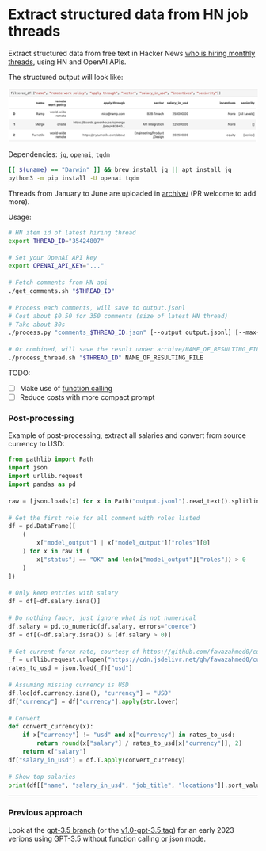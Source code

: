 # Extract structured data from HN job threads 

Extract structured data from free text in Hacker News [who is hiring monthly threads](https://news.ycombinator.com/item?id=35424807), using HN and OpenAI APIs.

The structured output will look like:

![example of structured output](./example_output.png)

Dependencies: `jq`, `openai`, `tqdm`
```bash
[[ $(uname) == "Darwin" ]] && brew install jq || apt install jq
python3 -m pip install -U openai tqdm
```

Threads from January to June are uploaded in [archive/](archive/) (PR welcome to add more).

Usage:
```bash
# HN item id of latest hiring thread
export THREAD_ID="35424807"

# Set your OpenAI API key
export OPENAI_API_KEY="..."

# Fetch comments from HN api
./get_comments.sh "$THREAD_ID"

# Process each comments, will save to output.jsonl
# Cost about $0.50 for 350 comments (size of latest HN thread)
# Take about 30s
./process.py "comments_$THREAD_ID.json" [--output output.jsonl] [--max-parallel-requests 64]

# Or combined, will save the result under archive/NAME_OF_RESULTING_FILE.jsonl.tar.gz
./process_thread.sh "$THREAD_ID" NAME_OF_RESULTING_FILE
```

TODO:
- [ ] Make use of [function calling](https://openai.com/blog/function-calling-and-other-api-updates)
- [ ] Reduce costs with more compact prompt

### Post-processing

Example of post-processing, extract all salaries and convert from source currency to USD:
```python
from pathlib import Path
import json
import urllib.request
import pandas as pd

raw = [json.loads(x) for x in Path("output.jsonl").read_text().splitlines()]

# Get the first role for all comment with roles listed
df = pd.DataFrame([
    (
        x["model_output"] | x["model_output"]["roles"][0]
    ) for x in raw if (
        x["status"] == "OK" and len(x["model_output"]["roles"]) > 0
    )
])

# Only keep entries with salary
df = df[~df.salary.isna()]

# Do nothing fancy, just ignore what is not numerical
df.salary = pd.to_numeric(df.salary, errors="coerce")
df = df[(~df.salary.isna()) & (df.salary > 0)]

# Get current forex rate, courtesy of https://github.com/fawazahmed0/currency-api
_f = urllib.request.urlopen("https://cdn.jsdelivr.net/gh/fawazahmed0/currency-api@1/latest/currencies/usd.json")
rates_to_usd = json.load(_f)["usd"]

# Assuming missing currency is USD
df.loc[df.currency.isna(), "currency"] = "USD"
df["currency"] = df["currency"].apply(str.lower)

# Convert
def convert_currency(x):
    if x["currency"] != "usd" and x["currency"] in rates_to_usd:
        return round(x["salary"] / rates_to_usd[x["currency"]], 2)
    return x["salary"]
df["salary_in_usd"] = df.T.apply(convert_currency)

# Show top salaries
print(df[["name", "salary_in_usd", "job_title", "locations"]].sort_values(by="salary_in_usd", ascending=False))
```

---

### Previous approach

Look at the [gpt-3.5 branch](https://github.com/m3at/hn_jobs_gpt_etl/tree/gpt-3.5) (or the [v1.0-gpt-3.5 tag](https://github.com/m3at/hn_jobs_gpt_etl/releases/tag/v1.0-gpt-3.5)) for an early 2023 verions using GPT-3.5 without function calling or json mode.
